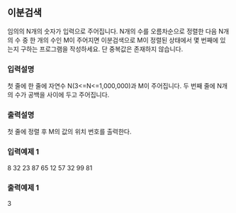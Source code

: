 ## 이분검색

임의의 N개의 숫자가 입력으로 주어집니다.
N개의 수를 오름차순으로 정렬한 다음 N개의 수 중 한 개의 수인 M이 주어지면
이분검색으로 M이 정렬된 상태에서 몇 번째에 있는지 구하는 프로그램을 작성하세요.
단 중복값은 존재하지 않습니다.

### 입력설명

첫 줄에 한 줄에 자연수 N(3<=N<=1,000,000)과 M이 주어집니다.
두 번째 줄에 N개의 수가 공백을 사이에 두고 주어집니다.

### 출력설명

첫 줄에 정렬 후 M의 값의 위치 번호를 출력한다.

### 입력예제 1

8 32
23 87 65 12 57 32 99 81

### 출력예제 1

3
